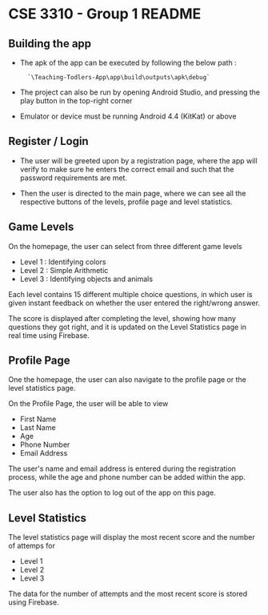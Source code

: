 ﻿# CSE 3310 - Group 1 README



## Building the app

- The apk of the app can be executed by following the below path :

        `\Teaching-Todlers-App\app\build\outputs\apk\debug`
    
- The project can also be run by opening Android Studio, and pressing the play button in the top-right corner

- Emulator or device must be running Android 4.4 (KitKat) or above

## Register / Login

- The user will be greeted upon by a registration page, where the app will verify to make sure he enters the correct email and such that the password requirements are met.

- Then the user is directed to the main page, where we can see all the respective buttons of the levels, profile page and level statistics.



## Game Levels

On the homepage, the user can select from three different game levels
 - Level 1 : Identifying colors
 - Level 2 : Simple Arithmetic 
 - Level 3 : Identifying objects and animals
 
 Each level contains 15 different multiple choice questions, in which user is given instant feedback on whether the user entered the right/wrong answer.

The score is displayed after completing the level, showing how many questions they got right, and it is updated on the Level Statistics page in real time using Firebase.
 
 

## Profile Page 
One the homepage, the user can also navigate to the profile page or the level statistics page.

On the Profile Page, the user will be able to view

- First Name
- Last Name
- Age
- Phone Number
- Email Address

The user's name and email address is entered during the registration process, while the age and phone number can be added within the app.

The user also has the option to log out of the app on this page.


## Level Statistics

The level statistics page will display the most recent score and the number of attemps for

- Level 1
- Level 2
- Level 3

The data for the number of attempts and the most recent score is stored using Firebase.



